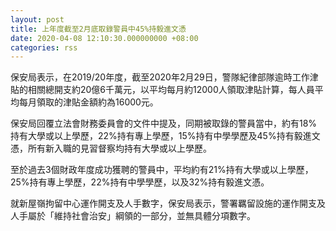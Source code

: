 ```yaml
---
layout: post
title: 上年度截至2月底取錄警員中45%持毅進文憑
date: 2020-04-08 12:10:30.000000000 +08:00
categories: rss
---
```


保安局表示，在2019/20年度，截至2020年2月29日，警隊紀律部隊逾時工作津貼的相關總開支約20億6千萬元，以平均每月約12000人領取津貼計算，每人員平均每月領取的津貼金額約為16000元。

保安局回覆立法會財務委員會的文件中提及，同期被取錄的警員當中，約有18%持有大學或以上學歷，22%持有專上學歷，15%持有中學學歷及45%持有毅進文憑，所有新入職的見習督察均持有大學或以上學歷。

至於過去3個財政年度成功獲聘的警員中，平均約有21%持有大學或以上學歷，25%持有專上學歷，22%持有中學學歷，以及32%持有毅進文憑。

就新屋嶺拘留中心運作開支及人手數字，保安局表示，警署羈留設施的運作開支及人手屬於「維持社會治安」綱領的一部分，並無具體分項數字。
